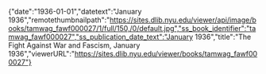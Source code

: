 {"date":"1936-01-01","datetext":"January 1936","remotethumbnailpath":"https://sites.dlib.nyu.edu/viewer/api/image/books/tamwag_fawf000027/1/full/150,/0/default.jpg","ss_book_identifier":"tamwag_fawf000027","ss_publication_date_text":"January 1936","title":"The Fight Against War and Fascism, January 1936","viewerURL":"https://sites.dlib.nyu.edu/viewer/books/tamwag_fawf000027"}